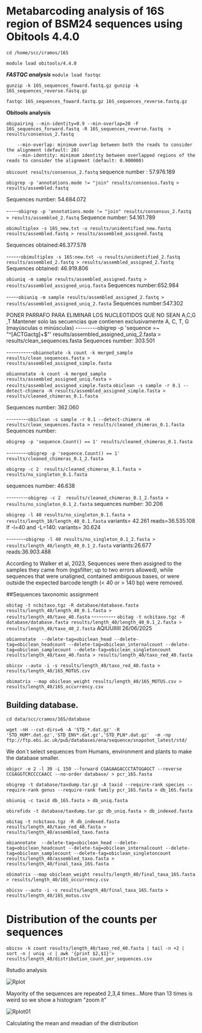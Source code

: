 # Metabarcoding analysis of 16S region of BSM24 sequences using Obitools 4.4.0 

`cd /home/scc/cramos/16S`

`module load obitools/4.4.0`

***FASTQC analysis***
`module load fastqc`

`gunzip -k 16S_sequences_foward.fastq.gz gunzip -k 16S_sequences_reverse.fastq.gz`

`fastqc 16S_sequences_foward.fastq.gz 16S_sequences_reverse.fastq.gz`

**Obitools analysis**

`obipairing --min-identity=0.9 --min-overlap=20 -F 16S_sequences_forward.fastq -R 16S_sequences_reverse.fastq  > results/consensus_2.fastq`

        --min-overlap: minimum overlap between both the reads to consider the alignment (default: 20)
        --min-identity: minimum identity between overlapped regions of the reads to consider the alignment (default: 0.900000)

`obicount results/consensus_2.fastq`
sequence number : 57.976.189

`obigrep -p 'annotations.mode != "join" results/consensus.fastq > results/assembled.fastq`

Sequences number: 54.684.072

-----`obigrep -p 'annotations.mode != "join" results/consensus_2.fastq > results/assembled_2.fastq`
Sequence number: 54.161.789


`obimultiplex -s 16S_new.txt -u results/unidentified_new.fastq results/assembled.fastq > results/assembled_assigned.fastq`

Sequences obtained:46.377.578

------`obimultiplex -s 16S:new.txt -u results/unidentified_2.fastq results/assembled_2.fastq > results/assembled_assigned_2.fastq`
Sequences obtained: 46.919.806


`obiuniq -m sample results/assembled_assigned.fastq > results/assembled_assigned_uniq.fasta`
Sequences number:652.984

-----`obiuniq -m sample results/assembled_assigned_2.fastq > results/assembled_assigned_uniq_2.fasta`
Sequences number:547.302

PONER PARRAFO PARA ELIMINAR LOS NUCLEOTIDOS QUE NO SEAN A,C,G ,T 
Mantener solo las secuencias que contienen exclusivamente A, C, T, G (mayúsculas o minúsculas)
---------obigrep -p 'sequence =~ "^[ACTGactg]+$"' results/assembled_assigned_uniq_2.fasta > results/clean_sequences.fasta
Sequences number: 303.501

-----------`obiannotate -k count -k merged_sample results/clean_sequences.fasta > results/assembled_assigned_simple.fasta`

`obiannotate -k count -k merged_sample results/assembled_assigned_uniq.fasta > results/assembled_assigned_simple.fasta`
`obiclean -s sample -r 0.1 --detect-chimera -H results/assembled_assigned_simple.fasta > results/cleaned_chimeras_0.1.fasta`

Sequences number: 362.060


---------`obiclean -s sample -r 0.1 --detect-chimera -H results/clean_sequences.fasta > results/cleaned_chimeras_0.1.fasta`
Sequences number:

`obigrep -p 'sequence.Count() == 1' results/cleaned_chimeras_0.1.fasta`

---------`obigrep -p 'sequence.Count() == 1' results/cleaned_chimeras_0.1_2.fasta`

`obigrep -c 2  results/cleaned_chimeras_0.1.fasta > results/no_singleton_0.1.fasta`

sequences number: 46.638

---------`obigrep -c 2  results/cleaned_chimeras_0.1_2.fasta > results/no_singleton_0.1_2.fasta`
sequences number: 30.206

`obigrep -l 40 results/no_singleton_0.1.fasta > results/length_10/length_40_0.1.fasta`
variants= 42.261
reads=36.535.108
If -l=40 and -L=140:
variants= 30.624

--------`obigrep -l 40 results/no_singleton_0.1_2.fasta > results/length_40/length_40_0.1_2.fasta`
variants:26.677
reads:36.903.488


According to Walker et al, 2023, Sequences were then assigned to the samples they came from (ngsfilter; up to two errors allowed), while sequences that were unaligned, contained ambiguous bases, or were outside the expected barcode length (< 40 or > 140 bp) were removed.





##Sequences taxonomic assignment

`obitag -t ncbitaxo.tgz -R database/database.fasta results/length_40/length_40_0.1.fasta > results/length_40/taxo_40.fasta`
---------- `obitag -t ncbitaxo.tgz -R database/database.fasta results/length_40/length_40_0.1_2.fasta > results/length_40/taxo_40_2.fasta`
AQIUUIIIII 26/06/2025

`obiannotate  --delete-tag=obiclean_head --delete-tag=obiclean_headcount --delete-tag=obiclean_internalcount --delete-tag=obiclean_samplecount --delete-tag=obiclean_singletoncount results/length_40/taxo_40.fasta > results/length_40/taxo_red_40.fasta`

`obicsv --auto -i -s results/length_40/taxo_red_40.fasta > results/length_40/16S_MOTUS.csv`

`obimatrix --map obiclean_weight results/length_40/16S_MOTUS.csv > results/length_40/16S_occurrency.csv`

## Building database. 
`cd data/scc/cramos/16S/database`

`wget -nH --cut-dirs=6 -A 'STD_*.dat.gz' -R 'STD_HUM*.dat.gz','STD_ENV*.dat.gz','STD_PLN*.dat.gz'  -m -np ftp://ftp.ebi.ac.uk/pub/databases/ena/sequence/snapshot_latest/std/`

We don´t select sequences from Humans, environment and plants to make the database smaller.

`obipcr -e 2 -l 30 -L 150 --forward CGAGAAGACCCTATGGAGCT --reverse CCGAGGTCRCCCCAACC --no-order database/ > pcr_16S.fasta`

`obigrep -t database/taxdump.tar.gz -A taxid --require-rank species --require-rank genus --require-rank family pcr_16S.fasta > db_16S.fasta` 

`obiuniq -c taxid db_16S.fasta > db_uniq.fasta`

`obirefidx -t database/taxdump.tar.gz db_uniq.fasta > db_indexed.fasta`

`obitag -t ncbitaxo.tgz -R db_indexed.fasta results/length_40/taxo_red_40.fasta > results/length_40/assembled_taxo.fasta`

`obiannotate  --delete-tag=obiclean_head --delete-tag=obiclean_headcount --delete-tag=obiclean_internalcount --delete-tag=obiclean_samplecount --delete-tag=obiclean_singletoncount results/length_40/assembled_taxo.fasta > results/length_40/final_taxa_16S.fasta`

`obimatrix --map obiclean_weight results/length_40/final_taxa_16S.fasta > results/length_40/16S_occurrency.csv`

`obicsv --auto -i -s results/length_40/final_taxa_16S.fasta > results/length_40/16S_motus.csv`

# Distribution of the counts per sequences
`obicsv -k count results/length_40/taxo_red_40.fasta | tail -n +2 | sort -n | uniq -c | awk '{print $2,$1}'> results/length_40/distribution_count_per_sequences.csv`

Rstudio analysis

![Rplot](https://github.com/user-attachments/assets/900947ec-8343-4e07-805c-92620f202c98)

Mayority of the sequences are repeated 2,3,4 times...More than 13 times is weird so we show a histogram "zoom it"

![Rplot01](https://github.com/user-attachments/assets/dfb2673a-fa89-466c-b0ed-a5f3c0ae4f8d)

Calculating the mean and meadian of the distribution 








